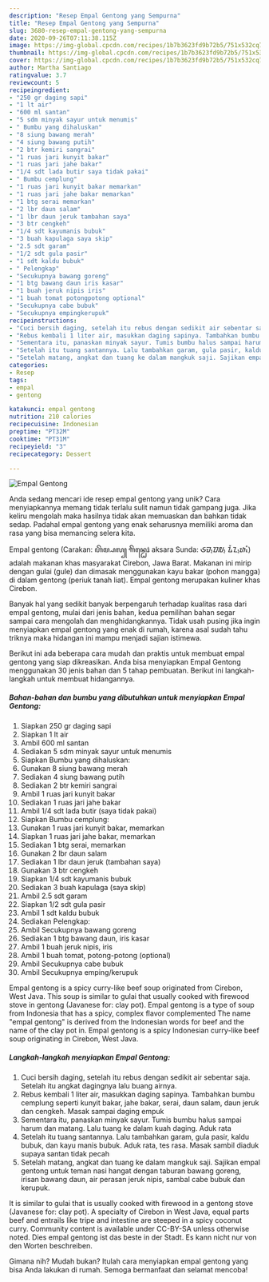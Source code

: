 ```yaml
---
description: "Resep Empal Gentong yang Sempurna"
title: "Resep Empal Gentong yang Sempurna"
slug: 3680-resep-empal-gentong-yang-sempurna
date: 2020-09-26T07:11:38.115Z
image: https://img-global.cpcdn.com/recipes/1b7b3623fd9b72b5/751x532cq70/empal-gentong-foto-resep-utama.jpg
thumbnail: https://img-global.cpcdn.com/recipes/1b7b3623fd9b72b5/751x532cq70/empal-gentong-foto-resep-utama.jpg
cover: https://img-global.cpcdn.com/recipes/1b7b3623fd9b72b5/751x532cq70/empal-gentong-foto-resep-utama.jpg
author: Martha Santiago
ratingvalue: 3.7
reviewcount: 5
recipeingredient:
- "250 gr daging sapi"
- "1 lt air"
- "600 ml santan"
- "5 sdm minyak sayur untuk menumis"
- " Bumbu yang dihaluskan"
- "8 siung bawang merah"
- "4 siung bawang putih"
- "2 btr kemiri sangrai"
- "1 ruas jari kunyit bakar"
- "1 ruas jari jahe bakar"
- "1/4 sdt lada butir saya tidak pakai"
- " Bumbu cemplung"
- "1 ruas jari kunyit bakar memarkan"
- "1 ruas jari jahe bakar memarkan"
- "1 btg serai memarkan"
- "2 lbr daun salam"
- "1 lbr daun jeruk tambahan saya"
- "3 btr cengkeh"
- "1/4 sdt kayumanis bubuk"
- "3 buah kapulaga saya skip"
- "2.5 sdt garam"
- "1/2 sdt gula pasir"
- "1 sdt kaldu bubuk"
- " Pelengkap"
- "Secukupnya bawang goreng"
- "1 btg bawang daun iris kasar"
- "1 buah jeruk nipis iris"
- "1 buah tomat potongpotong optional"
- "Secukupnya cabe bubuk"
- "Secukupnya empingkerupuk"
recipeinstructions:
- "Cuci bersih daging, setelah itu rebus dengan sedikit air sebentar saja. Setelah itu angkat dagingnya lalu buang airnya."
- "Rebus kembali 1 liter air, masukkan daging sapinya. Tambahkan bumbu cemplung seperti kunyit bakar, jahe bakar, serai, daun salam, daun jeruk dan cengkeh. Masak sampai daging empuk"
- "Sementara itu, panaskan minyak sayur. Tumis bumbu halus sampai harum dan matang. Lalu tuang ke dalam kuah daging. Aduk rata"
- "Setelah itu tuang santannya. Lalu tambahkan garam, gula pasir, kaldu bubuk, dan kayu manis bubuk. Aduk rata, tes rasa. Masak sambil diaduk supaya santan tidak pecah"
- "Setelah matang, angkat dan tuang ke dalam mangkuk saji. Sajikan empal gentong untuk teman nasi hangat dengan taburan bawang goreng, irisan bawang daun, air perasan jeruk nipis, sambal cabe bubuk dan kerupuk."
categories:
- Resep
tags:
- empal
- gentong

katakunci: empal gentong 
nutrition: 210 calories
recipecuisine: Indonesian
preptime: "PT32M"
cooktime: "PT31M"
recipeyield: "3"
recipecategory: Dessert

---
```



![Empal Gentong](https://img-global.cpcdn.com/recipes/1b7b3623fd9b72b5/751x532cq70/empal-gentong-foto-resep-utama.jpg)

Anda sedang mencari ide resep empal gentong yang unik? Cara menyiapkannya memang tidak terlalu sulit namun tidak gampang juga. Jika keliru mengolah maka hasilnya tidak akan memuaskan dan bahkan tidak sedap. Padahal empal gentong yang enak seharusnya memiliki aroma dan rasa yang bisa memancing selera kita.

Empal gentong (Carakan: ꦲꦼꦩ꧀ꦥꦭ꧀ ꦒꦼꦤ꧀ꦛꦺꦴꦁ aksara Sunda: ᮈᮙ᮪ᮕᮜ᮪ ᮍᮨᮔ᮪ᮒᮧᮀ) adalah makanan khas masyarakat Cirebon, Jawa Barat. Makanan ini mirip dengan gulai (gule) dan dimasak menggunakan kayu bakar (pohon mangga) di dalam gentong (periuk tanah liat). Empal gentong merupakan kuliner khas Cirebon.

Banyak hal yang sedikit banyak berpengaruh terhadap kualitas rasa dari empal gentong, mulai dari jenis bahan, kedua pemilihan bahan segar sampai cara mengolah dan menghidangkannya. Tidak usah pusing jika ingin menyiapkan empal gentong yang enak di rumah, karena asal sudah tahu triknya maka hidangan ini mampu menjadi sajian istimewa.


Berikut ini ada beberapa cara mudah dan praktis untuk membuat empal gentong yang siap dikreasikan. Anda bisa menyiapkan Empal Gentong menggunakan 30 jenis bahan dan 5 tahap pembuatan. Berikut ini langkah-langkah untuk membuat hidangannya.

<!--inarticleads1-->

##### Bahan-bahan dan bumbu yang dibutuhkan untuk menyiapkan Empal Gentong:

1. Siapkan 250 gr daging sapi
1. Siapkan 1 lt air
1. Ambil 600 ml santan
1. Sediakan 5 sdm minyak sayur untuk menumis
1. Siapkan  Bumbu yang dihaluskan:
1. Gunakan 8 siung bawang merah
1. Sediakan 4 siung bawang putih
1. Sediakan 2 btr kemiri sangrai
1. Ambil 1 ruas jari kunyit bakar
1. Sediakan 1 ruas jari jahe bakar
1. Ambil 1/4 sdt lada butir (saya tidak pakai)
1. Siapkan  Bumbu cemplung:
1. Gunakan 1 ruas jari kunyit bakar, memarkan
1. Siapkan 1 ruas jari jahe bakar, memarkan
1. Sediakan 1 btg serai, memarkan
1. Gunakan 2 lbr daun salam
1. Sediakan 1 lbr daun jeruk (tambahan saya)
1. Gunakan 3 btr cengkeh
1. Siapkan 1/4 sdt kayumanis bubuk
1. Sediakan 3 buah kapulaga (saya skip)
1. Ambil 2.5 sdt garam
1. Siapkan 1/2 sdt gula pasir
1. Ambil 1 sdt kaldu bubuk
1. Sediakan  Pelengkap:
1. Ambil Secukupnya bawang goreng
1. Sediakan 1 btg bawang daun, iris kasar
1. Ambil 1 buah jeruk nipis, iris
1. Ambil 1 buah tomat, potong-potong (optional)
1. Ambil Secukupnya cabe bubuk
1. Ambil Secukupnya emping/kerupuk


Empal gentong is a spicy curry-like beef soup originated from Cirebon, West Java. This soup is similar to gulai that usually cooked with firewood stove in gentong (Javanese for: clay pot). Empal gentong is a type of soup from Indonesia that has a spicy, complex flavor complemented The name &#34;empal gentong&#34; is derived from the Indonesian words for beef and the name of the clay pot in. Empal gentong is a spicy Indonesian curry-like beef soup originating in Cirebon, West Java. 

<!--inarticleads2-->

##### Langkah-langkah menyiapkan Empal Gentong:

1. Cuci bersih daging, setelah itu rebus dengan sedikit air sebentar saja. Setelah itu angkat dagingnya lalu buang airnya.
1. Rebus kembali 1 liter air, masukkan daging sapinya. Tambahkan bumbu cemplung seperti kunyit bakar, jahe bakar, serai, daun salam, daun jeruk dan cengkeh. Masak sampai daging empuk
1. Sementara itu, panaskan minyak sayur. Tumis bumbu halus sampai harum dan matang. Lalu tuang ke dalam kuah daging. Aduk rata
1. Setelah itu tuang santannya. Lalu tambahkan garam, gula pasir, kaldu bubuk, dan kayu manis bubuk. Aduk rata, tes rasa. Masak sambil diaduk supaya santan tidak pecah
1. Setelah matang, angkat dan tuang ke dalam mangkuk saji. Sajikan empal gentong untuk teman nasi hangat dengan taburan bawang goreng, irisan bawang daun, air perasan jeruk nipis, sambal cabe bubuk dan kerupuk.


It is similar to gulai that is usually cooked with firewood in a gentong stove (Javanese for: clay pot). A specialty of Cirebon in West Java, equal parts beef and entrails like tripe and intestine are steeped in a spicy coconut curry. Community content is available under CC-BY-SA unless otherwise noted. Dies empal gentong ist das beste in der Stadt. Es kann nicht nur von den Worten beschreiben. 

Gimana nih? Mudah bukan? Itulah cara menyiapkan empal gentong yang bisa Anda lakukan di rumah. Semoga bermanfaat dan selamat mencoba!
